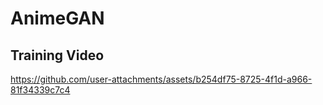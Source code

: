 # AnimeGAN

## Training Video

https://github.com/user-attachments/assets/b254df75-8725-4f1d-a966-81f34339c7c4
